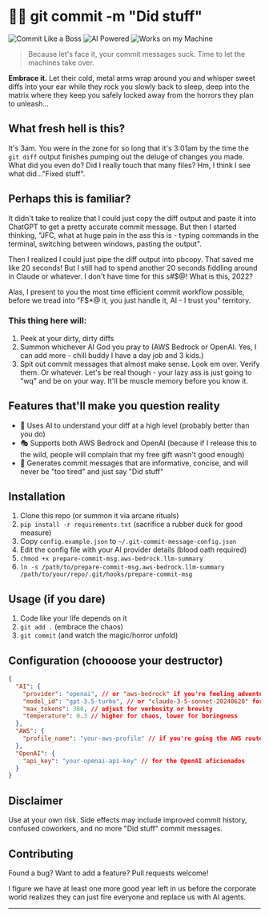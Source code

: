 # 🤖💬 git commit -m "Did stuff"

![Commit Like a Boss](https://img.shields.io/badge/commit%20like%20a-boss-brightgreen)
![AI Powered](https://img.shields.io/badge/powered%20by-skynet-blue)
![Works on my Machine](https://img.shields.io/badge/works%20on-my%20machine-red)

> Because let's face it, your commit messages suck. Time to let the machines take over. 

**Embrace it.** Let their cold, metal arms wrap around you and whisper sweet diffs into your ear while they rock you slowly back to sleep, deep into the matrix where they keep you safely locked away from the horrors they plan to unleash...

## What fresh hell is this?

It's 3am. You were in the zone for so long that it's 3:01am by the time the `git diff` output finishes pumping out the deluge of changes you made. What did you even do? Did I really touch that many files? Hm, I think I see what did..."Fixed stuff".

## Perhaps this is familiar?

It didn't take to realize that I could just copy the diff output and paste it into ChatGPT to get a pretty accurate commit message. But then I started thinking, "JFC, what at huge pain in the ass this is - typing commands in the terminal, switching between windows, pasting the output".

Then I realized I could just pipe the diff output into pbcopy. That saved me like 20 seconds! But I still had to spend another 20 seconds fiddling around in Claude or whatever. I don't have time for this s#$@! What is this, 2022? 

Alas, I present to you the most time efficient commit workflow possible, before we tread into "F$*@ it, you just handle it, AI - I trust you" territory.

### This thing here will:

1. Peek at your dirty, dirty diffs
2. Summon whichever AI God you pray to (AWS Bedrock or OpenAI. Yes, I can add more - chill buddy I have a day job and 3 kids.)
3. Spit out commit messages that almost make sense. Look em over. Verify them. Or whatever. Let's be real though - your lazy ass is just going to "wq" and be on your way. It'll be muscle memory before you know it.

## Features that'll make you question reality

- 🧠 Uses AI to understand your diff at a high level (probably better than you do)
- 🎭 Supports both AWS Bedrock and OpenAI (because if I release this to the wild, people will complain that my free gift wasn't good enough)
- 🌈 Generates commit messages that are informative, concise, and will never be "too tired" and just say "Did stuff"

## Installation

1. Clone this repo (or summon it via arcane rituals)
2. `pip install -r requirements.txt` (sacrifice a rubber duck for good measure)
3. Copy `config.example.json` to `~/.git-commit-message-config.json`
4. Edit the config file with your AI provider details (blood oath required)
5. `chmod +x prepare-commit-msg.aws-bedrock.llm-summary`
6. `ln -s /path/to/prepare-commit-msg.aws-bedrock.llm-summary /path/to/your/repo/.git/hooks/prepare-commit-msg`

## Usage (if you dare)

1. Code like your life depends on it
2. `git add .` (embrace the chaos)
3. `git commit` (and watch the magic/horror unfold)

## Configuration (choooose your destructor)

```json
{
  "AI": {
    "provider": "openai", // or "aws-bedrock" if you're feeling adventurous
    "model_id": "gpt-3.5-turbo", // or "claude-3-5-sonnet-20240620" for AWS
    "max_tokens": 300, // adjust for verbosity or brevity
    "temperature": 0.3 // higher for chaos, lower for boringness
  },
  "AWS": {
    "profile_name": "your-aws-profile" // if you're going the AWS route
  },
  "OpenAI": {
    "api_key": "your-openai-api-key" // for the OpenAI aficionados
  }
}
```

## Disclaimer

Use at your own risk. Side effects may include improved commit history, confused coworkers, and no more "Did stuff" commit messages.

## Contributing

Found a bug? Want to add a feature? Pull requests welcome!

I figure we have at least one more good year left in us before the corporate world realizes they can just fire everyone and replace us with AI agents.

---
